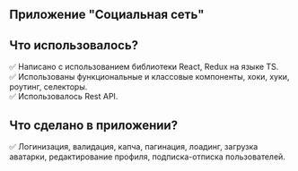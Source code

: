 ## Приложение "Социальная сеть"

## Что использовалось?
:white_check_mark: Написано с использованием библиотеки React, Redux на языке TS.  
:white_check_mark: Использованы функциональные и классовые компоненты, хоки, хуки, роутинг, селекторы.  
:white_check_mark: Использовалось Rest API.

## Что сделано в приложении?
:white_check_mark: Логинизация, валидация, капча, пагинация, лоадинг, загрузка аватарки, редактирование профиля, подписка-отписка пользователей.